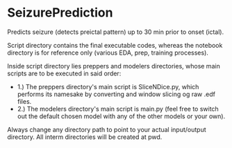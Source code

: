 # SeizurePrediction

Predicts seizure (detects preictal pattern) up to 30 min prior to onset (ictal). 

Script directory contains the final executable codes, whereas the notebook directory is for reference only (various EDA, prep, training processes).

Inside script directory lies preppers and modelers directories, whose main scripts are to be executed in said order: 
* 1.) The preppers directory's main script is SliceNDice.py, which performs its namesake by converting and window slicing og raw .edf files.
* 2.) The modelers directory's main script is main.py (feel free to switch out the default chosen model with any of the other models or your own).

Always change any directory path to point to your actual input/output directory. All interm directories will be created at pwd. 
